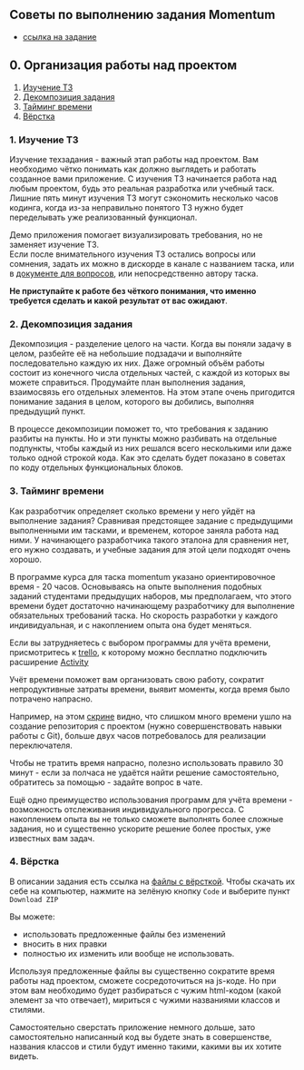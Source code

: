 ## Советы по выполнению задания Momentum
- [ссылка на задание](momentum.md)

## 0. Организация работы над проектом
1. [Изучение ТЗ](#1-изучение-тз)
2. [Декомпозиция задания](#2-декомпозиция-задания)
3. [Тайминг времени](#3-тайминг-времени)
4. [Вёрстка](#4-вёрстка)

### 1. Изучение ТЗ
Изучение техзадания - важный этап работы над проектом. Вам необходимо чётко понимать как должно выглядеть и работать созданное вами приложение. С изучения ТЗ начинается работа над любым проектом, будь это реальная разработка или учебный таск. Лишние пять минут изучения ТЗ могут сэкономить несколько часов кодинга, когда из-за неправильно понятого ТЗ нужно будет переделывать уже реализованный функционал.

Демо приложения помогает визуализировать требования, но не заменяет изучение ТЗ.  
Если после внимательного изучения ТЗ остались вопросы или сомнения, задать их можно в дискорде в канале с названием таска, или в [документе для вопросов](https://docs.google.com/spreadsheets/d/1dMDLBC4-1XPaVMehZB6DqetToXZhq4x0PiZtj-jvLRc/edit#gid=1153986630), или непосредственно автору таска.

**Не приступайте к работе без чёткого понимания, что именно требуется сделать и какой результат от вас ожидают**.

### 2. Декомпозиция задания
Декомпозиция - разделение целого на части. Когда вы поняли задачу в целом, разбейте её на небольшие подзадачи и выполняйте последовательно каждую их них. Даже огромный объём работы состоит из конечного числа отдельных частей, с каждой из которых вы можете справиться. Продумайте план выполнения задания, взаимосвязь его отдельных элементов. На этом этапе очень пригодится понимание задания в целом, которого вы добились, выполняя предыдущий пункт.

В процессе декомпозиции поможет то, что требования к заданию разбиты на пункты. Но и эти пункты можно разбивать на отдельные подпункты, чтобы каждый из них решался всего несколькими или даже только одной строкой кода. Как это сделать будет показано в советах по коду отдельных функциональных блоков.

### 3. Тайминг времени
Как разработчик определяет сколько времени у него уйдёт на выполнение задания? Сравнивая предстоящее задание с предыдущими выполненными им тасками, и временем, которое заняла работа над ними. У начинающего разработчика такого эталона для сравнения нет, его нужно создавать, и учебные задания для этой цели подходят очень хорошо.

В программе курса для таска momentum указано ориентировочное время - 20 часов. Основываясь на опыте выполнения подобных заданий студентами предыдущих наборов, мы предполагаем, что этого времени будет достаточно начинающему разработчику для выполнение обязательных требований таска. Но скорость разработки у каждого индивидуальная, и с накоплением опыта она будет меняться. 

Если вы затрудняетесь с выбором программы для учёта времени, присмотритесь к [trello](https://netology.ru/blog/trello), к которому можно бесплатно подключить расширение [Activity](https://texterra.ru/blog/prokachay-svoy-trello-rasshireniy-i-integratsiy-dlya-produktivnoy-raboty.html)  

Учёт времени поможет вам организовать свою работу, сократит непродуктивные затраты времени, выявит моменты, когда время было потрачено напрасно.

Например, на этом [скрине](../images/trello.jpg) видно, что слишком много времени ушло на создание репозитория с проектом (нужно совершенствовать навыки работы с Git), больше двух часов потребовалось для реализации переключателя.

Чтобы не тратить время напрасно, полезно использовать правило 30 минут - если за полчаса не удаётся найти решение самостоятельно, обратитесь за помощью - задайте вопрос в чате.

Ещё одно преимущество использования программ для учёта времени - возможность отслеживания индивидуального прогресса. С накоплением опыта вы не только сможете выполнять более сложные задания, но и существенно ускорите решение более простых, уже известных вам задач.

### 4. Вёрстка
В описании задания есть ссылка на [файлы с вёрсткой](https://github.com/rolling-scopes-school/stage1-tasks/tree/momentum). Чтобы скачать их себе на компьютер, нажмите на зелёную кнопку `Code` и выберите пункт `Download ZIP`

Вы можете:
- использовать предложенные файлы без изменений
- вносить в них правки
- полностью их изменить или вообще не использовать.

Используя предложенные файлы вы существенно сократите время работы над проектом, сможете сосредоточиться на js-коде. Но при этом вам необходимо будет разбираться с чужим html-кодом (какой элемент за что отвечает), мириться с чужими названиями классов и стилями.

Самостоятельно сверстать приложение немного дольше, зато самостоятельно написанный код вы будете знать в совершенстве, названия классов и стили будут именно такими, какими вы их хотите видеть.